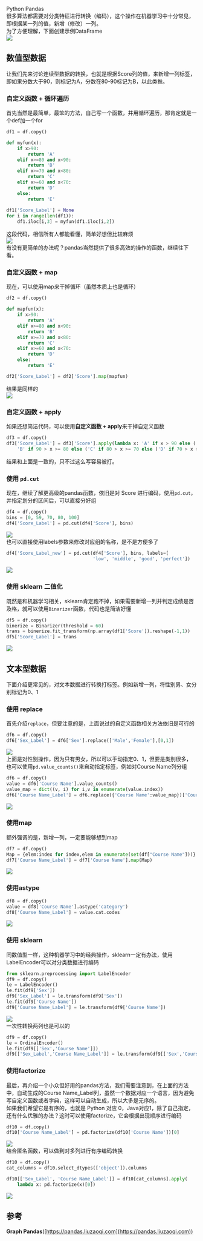 Python Pandas<br />很多算法都需要对分类特征进行转换（编码），这个操作在机器学习中十分常见，即根据某一列的值，新增（修改）一列。<br />为了方便理解，下面创建示例DataFrame<br />![](./img/1650846304872-bfb332e5-3a61-4704-b6a5-552d608b7ec0.png)
<a name="OOHwX"></a>
## 数值型数据
让我们先来讨论连续型数据的转换，也就是根据Score列的值，来新增一列标签，即如果分数大于90，则标记为A，分数在80-90标记为B，以此类推。
<a name="n3cRM"></a>
### 自定义函数 + 循环遍历
首先当然是最简单，最笨的方法，自己写一个函数，并用循环遍历，那肯定就是一个def加一个for
```python
df1 = df.copy()

def myfun(x):
    if x>90:
        return 'A'
    elif x>=80 and x<90:
        return 'B'
    elif x>=70 and x<80:
        return 'C'
    elif x>=60 and x<70:
        return 'D'
    else:
        return 'E'
    
df1['Score_Label'] = None
for i in range(len(df1)):
    df1.iloc[i,3] = myfun(df1.iloc[i,2])
```
这段代码，相信所有人都能看懂，简单好想但比较麻烦<br />![](./img/1650846304923-bb5f70b8-9fa7-421f-af55-a3828f64d96b.png)<br />有没有更简单的办法呢？pandas当然提供了很多高效的操作的函数，继续往下看。
<a name="pAooi"></a>
### 自定义函数 + map
现在，可以使用map来干掉循环（虽然本质上也是循环）
```python
df2 = df.copy()

def mapfun(x):
    if x>90:
        return 'A'
    elif x>=80 and x<90:
        return 'B'
    elif x>=70 and x<80:
        return 'C'
    elif x>=60 and x<70:
        return 'D'
    else:
        return 'E'

df2['Score_Label'] = df2['Score'].map(mapfun)
```
结果是同样的<br />![](./img/1650846304852-c8013df9-028b-4288-abe6-ab97523df044.png)
<a name="eDzvl"></a>
### 自定义函数 + apply
如果还想简洁代码，可以使用**自定义函数 + apply**来干掉自定义函数
```python
df3 = df.copy()
df3['Score_Label'] = df3['Score'].apply(lambda x: 'A' if x > 90 else (
    'B' if 90 > x >= 80 else ('C' if 80 > x >= 70 else ('D' if 70 > x >= 60 else 'E'))))
```
结果和上面是一致的，只不过这么写容易被打。
<a name="BfvUt"></a>
### 使用 `pd.cut`
现在，继续了解更高级的pandas函数，依旧是对 Score 进行编码，使用`pd.cut`，并指定划分的区间后，可以直接分好组
```python
df4 = df.copy()
bins = [0, 59, 70, 80, 100]
df4['Score_Label'] = pd.cut(df4['Score'], bins)
```
![](./img/1650846304875-ffbe2d83-02cf-4ac0-8a83-8ee1b2dfc041.png)<br />也可以直接使用labels参数来修改对应组的名称，是不是方便多了
```python
df4['Score_Label_new'] = pd.cut(df4['Score'], bins, labels=[
                                'low', 'middle', 'good', 'perfect'])
```
![](./img/1650846304876-270fe86e-1319-4241-8b83-7fa705685e77.png)
<a name="s8EqZ"></a>
### 使用 sklearn 二值化
既然是和机器学习相关，sklearn肯定跑不掉，如果需要新增一列并判定成绩是否及格，就可以使用`Binarizer`函数，代码也是简洁好懂
```python
df5 = df.copy()
binerize = Binarizer(threshold = 60)
trans = binerize.fit_transform(np.array(df1['Score']).reshape(-1,1))
df5['Score_Label'] = trans
```
![](./img/1650846305288-fc350d0d-1833-4cbf-93da-d63f5e3ce864.png)
<a name="jryyg"></a>
## 文本型数据
下面介绍更常见的，对文本数据进行转换打标签。例如新增一列，将性别男、女分别标记为0、1
<a name="ZrwMB"></a>
### 使用 replace
首先介绍`replace`，但要注意的是，上面说过的自定义函数相关方法依旧是可行的
```python
df6 = df.copy()
df6['Sex_Label'] = df6['Sex'].replace(['Male','Female'],[0,1])
```
![](./img/1650846305259-aa7753da-719a-4cda-9d4c-ec839a76c74a.png)<br />上面是对性别操作，因为只有男女，所以可以手动指定0、1，但要是类别很多，也可以使用`pd.value_counts()`来自动指定标签，例如对Course Name列分组
```python
df6 = df.copy()
value = df6['Course Name'].value_counts()
value_map = dict((v, i) for i,v in enumerate(value.index))
df6['Course Name_Label'] = df6.replace({'Course Name':value_map})['Course Name']
```
![](./img/1650846305281-b304746b-bfaf-474b-b1aa-3298910d5e09.png)
<a name="BGQY6"></a>
### 使用map
额外强调的是，新增一列，一定要能够想到map
```python
df7 = df.copy()
Map = {elem:index for index,elem in enumerate(set(df["Course Name"]))}
df7['Course Name_Label'] = df7['Course Name'].map(Map)
```
![](./img/1650846305297-c195f503-2158-46dc-9d5b-3b5cb15e19bc.png)
<a name="shH5G"></a>
### 使用astype
```python
df8 = df.copy()
value = df8['Course Name'].astype('category')
df8['Course Name_Label'] = value.cat.codes
```
![](./img/1650846305381-f950164d-896d-4f22-9d4f-25272bfd90ab.png)
<a name="eFvON"></a>
### 使用 sklearn
同数值型一样，这种机器学习中的经典操作，sklearn一定有办法，使用LabelEncoder可以对分类数据进行编码
```python
from sklearn.preprocessing import LabelEncoder
df9 = df.copy()
le = LabelEncoder()
le.fit(df9['Sex'])
df9['Sex_Label'] = le.transform(df9['Sex'])
le.fit(df9['Course Name'])
df9['Course Name_Label'] = le.transform(df9['Course Name'])
```
![](./img/1650846305632-59dde30f-9485-4d52-baf6-1659603dc4de.png)<br />一次性转换两列也是可以的
```python
df9 = df.copy()
le = OrdinalEncoder()
le.fit(df9[['Sex','Course Name']])
df9[['Sex_Label','Course Name_Label']] = le.transform(df9[['Sex','Course Name']])
```
<a name="WwVy6"></a>
### 使用factorize
最后，再介绍一个小众但好用的pandas方法，我们需要注意到，在上面的方法中，自动生成的Course Name_Label列，虽然一个数据对应一个语言，因为避免写自定义函数或者字典，这样可以自动生成，所以大多是无序的。<br />如果我们希望它是有序的，也就是 Python 对应 0，Java对应1，除了自己指定，还有什么优雅的办法？这时可以使用factorize，它会根据出现顺序进行编码
```python
df10 = df.copy()
df10['Course Name_Label'] = pd.factorize(df10['Course Name'])[0]
```
![](./img/1650846305608-cdf07ce6-1f6d-43fb-830a-87d4357f544f.png)<br />结合匿名函数，可以做到对多列进行有序编码转换
```python
df10 = df.copy()
cat_columns = df10.select_dtypes(['object']).columns

df10[['Sex_Label', 'Course Name_Label']] = df10[cat_columns].apply(
    lambda x: pd.factorize(x)[0])
```
![](./img/1650846305619-39d40946-6b99-45b2-92cf-95cf046372db.png)
<a name="oNUfL"></a>
## 参考
**Graph Pandas**([https://pandas.liuzaoqi.com](https://pandas.liuzaoqi.com))
